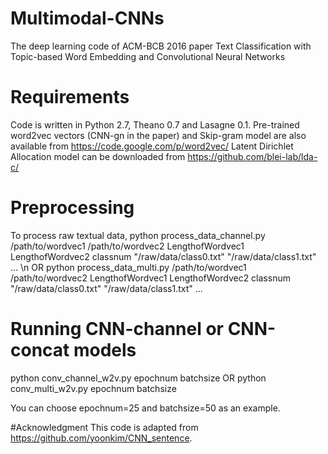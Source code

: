# Multimodal-CNNs
The deep learning code of ACM-BCB 2016 paper Text Classification with Topic-based Word Embedding and Convolutional Neural Networks

# Requirements
Code is written in Python 2.7, Theano 0.7 and Lasagne 0.1.
Pre-trained word2vec vectors (CNN-gn in the paper) and Skip-gram model are also available from https://code.google.com/p/word2vec/
Latent Dirichlet Allocation model can be downloaded from https://github.com/blei-lab/lda-c/

# Preprocessing
To process raw textual data,
python process_data_channel.py /path/to/wordvec1 /path/to/wordvec2 LengthofWordvec1 LengthofWordvec2 classnum "/raw/data/class0.txt" "/raw/data/class1.txt" ... \n
OR
python process_data_multi.py /path/to/wordvec1 /path/to/wordvec2 LengthofWordvec1 LengthofWordvec2 classnum "/raw/data/class0.txt" "/raw/data/class1.txt" ...

# Running CNN-channel or CNN-concat models
python conv_channel_w2v.py epochnum batchsize
OR
python conv_multi_w2v.py epochnum batchsize

You can choose epochnum=25 and batchsize=50 as an example.

#Acknowledgment
This code is adapted from https://github.com/yoonkim/CNN_sentence.

